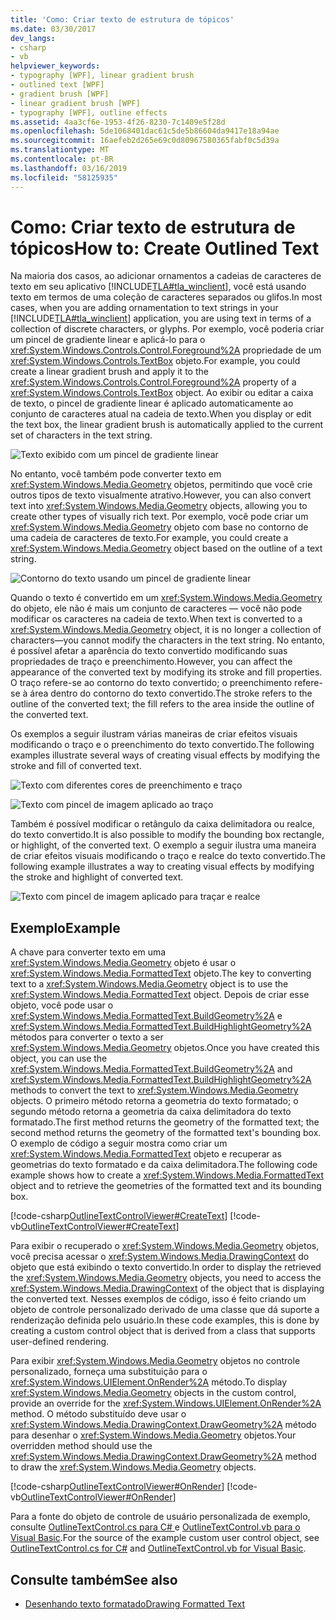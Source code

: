 ```yaml
---
title: 'Como: Criar texto de estrutura de tópicos'
ms.date: 03/30/2017
dev_langs:
- csharp
- vb
helpviewer_keywords:
- typography [WPF], linear gradient brush
- outlined text [WPF]
- gradient brush [WPF]
- linear gradient brush [WPF]
- typography [WPF], outline effects
ms.assetid: 4aa3cf6e-1953-4f26-8230-7c1409e5f28d
ms.openlocfilehash: 5de1068401dac61c5de5b86604da9417e18a94ae
ms.sourcegitcommit: 16aefeb2d265e69c0d80967580365fabf0c5d39a
ms.translationtype: MT
ms.contentlocale: pt-BR
ms.lasthandoff: 03/16/2019
ms.locfileid: "58125935"
---
```

# <a name="how-to-create-outlined-text"></a><span data-ttu-id="49446-102">Como: Criar texto de estrutura de tópicos</span><span class="sxs-lookup"><span data-stu-id="49446-102">How to: Create Outlined Text</span></span>
<span data-ttu-id="49446-103">Na maioria dos casos, ao adicionar ornamentos a cadeias de caracteres de texto em seu aplicativo [!INCLUDE[TLA#tla_winclient](../../../../includes/tlasharptla-winclient-md.md)], você está usando texto em termos de uma coleção de caracteres separados ou glifos.</span><span class="sxs-lookup"><span data-stu-id="49446-103">In most cases, when you are adding ornamentation to text strings in your [!INCLUDE[TLA#tla_winclient](../../../../includes/tlasharptla-winclient-md.md)] application, you are using text in terms of a collection of discrete characters, or glyphs.</span></span> <span data-ttu-id="49446-104">Por exemplo, você poderia criar um pincel de gradiente linear e aplicá-lo para o <xref:System.Windows.Controls.Control.Foreground%2A> propriedade de um <xref:System.Windows.Controls.TextBox> objeto.</span><span class="sxs-lookup"><span data-stu-id="49446-104">For example, you could create a linear gradient brush and apply it to the <xref:System.Windows.Controls.Control.Foreground%2A> property of a <xref:System.Windows.Controls.TextBox> object.</span></span> <span data-ttu-id="49446-105">Ao exibir ou editar a caixa de texto, o pincel de gradiente linear é aplicado automaticamente ao conjunto de caracteres atual na cadeia de texto.</span><span class="sxs-lookup"><span data-stu-id="49446-105">When you display or edit the text box, the linear gradient brush is automatically applied to the current set of characters in the text string.</span></span>  
  
 ![Texto exibido com um pincel de gradiente linear](./media/how-to-create-outlined-text/text-linear-gradient.jpg)    
  
 <span data-ttu-id="49446-107">No entanto, você também pode converter texto em <xref:System.Windows.Media.Geometry> objetos, permitindo que você crie outros tipos de texto visualmente atrativo.</span><span class="sxs-lookup"><span data-stu-id="49446-107">However, you can also convert text into <xref:System.Windows.Media.Geometry> objects, allowing you to create other types of visually rich text.</span></span> <span data-ttu-id="49446-108">Por exemplo, você pode criar um <xref:System.Windows.Media.Geometry> objeto com base no contorno de uma cadeia de caracteres de texto.</span><span class="sxs-lookup"><span data-stu-id="49446-108">For example, you could create a <xref:System.Windows.Media.Geometry> object based on the outline of a text string.</span></span>  
  
 ![Contorno do texto usando um pincel de gradiente linear](./media/how-to-create-outlined-text/text-outline-linear-gradient.jpg)  
  
 <span data-ttu-id="49446-110">Quando o texto é convertido em um <xref:System.Windows.Media.Geometry> do objeto, ele não é mais um conjunto de caracteres — você não pode modificar os caracteres na cadeia de texto.</span><span class="sxs-lookup"><span data-stu-id="49446-110">When text is converted to a <xref:System.Windows.Media.Geometry> object, it is no longer a collection of characters—you cannot modify the characters in the text string.</span></span> <span data-ttu-id="49446-111">No entanto, é possível afetar a aparência do texto convertido modificando suas propriedades de traço e preenchimento.</span><span class="sxs-lookup"><span data-stu-id="49446-111">However, you can affect the appearance of the converted text by modifying its stroke and fill properties.</span></span> <span data-ttu-id="49446-112">O traço refere-se ao contorno do texto convertido; o preenchimento refere-se à área dentro do contorno do texto convertido.</span><span class="sxs-lookup"><span data-stu-id="49446-112">The stroke refers to the outline of the converted text; the fill refers to the area inside the outline of the converted text.</span></span>  
  
 <span data-ttu-id="49446-113">Os exemplos a seguir ilustram várias maneiras de criar efeitos visuais modificando o traço e o preenchimento do texto convertido.</span><span class="sxs-lookup"><span data-stu-id="49446-113">The following examples illustrate several ways of creating visual effects by modifying the stroke and fill of converted text.</span></span>  
  
 ![Texto com diferentes cores de preenchimento e traço](./media/how-to-create-outlined-text/fill-stroke-text-effect.jpg)  
  
 ![Texto com pincel de imagem aplicado ao traço](./media/how-to-create-outlined-text/image-brush-application.jpg)
  
 <span data-ttu-id="49446-116">Também é possível modificar o retângulo da caixa delimitadora ou realce, do texto convertido.</span><span class="sxs-lookup"><span data-stu-id="49446-116">It is also possible to modify the bounding box rectangle, or highlight, of the converted text.</span></span> <span data-ttu-id="49446-117">O exemplo a seguir ilustra uma maneira de criar efeitos visuais modificando o traço e realce do texto convertido.</span><span class="sxs-lookup"><span data-stu-id="49446-117">The following example illustrates a way to creating visual effects by modifying the stroke and highlight of converted text.</span></span>  
  
 ![Texto com pincel de imagem aplicado para traçar e realce](./media/how-to-create-outlined-text/image-brush-text-application.jpg)

## <a name="example"></a><span data-ttu-id="49446-119">Exemplo</span><span class="sxs-lookup"><span data-stu-id="49446-119">Example</span></span>  
 <span data-ttu-id="49446-120">A chave para converter texto em uma <xref:System.Windows.Media.Geometry> objeto é usar o <xref:System.Windows.Media.FormattedText> objeto.</span><span class="sxs-lookup"><span data-stu-id="49446-120">The key to converting text to a <xref:System.Windows.Media.Geometry> object is to use the <xref:System.Windows.Media.FormattedText> object.</span></span> <span data-ttu-id="49446-121">Depois de criar esse objeto, você pode usar o <xref:System.Windows.Media.FormattedText.BuildGeometry%2A> e <xref:System.Windows.Media.FormattedText.BuildHighlightGeometry%2A> métodos para converter o texto a ser <xref:System.Windows.Media.Geometry> objetos.</span><span class="sxs-lookup"><span data-stu-id="49446-121">Once you have created this object, you can use the <xref:System.Windows.Media.FormattedText.BuildGeometry%2A> and <xref:System.Windows.Media.FormattedText.BuildHighlightGeometry%2A> methods to convert the text to <xref:System.Windows.Media.Geometry> objects.</span></span> <span data-ttu-id="49446-122">O primeiro método retorna a geometria do texto formatado; o segundo método retorna a geometria da caixa delimitadora do texto formatado.</span><span class="sxs-lookup"><span data-stu-id="49446-122">The first method returns the geometry of the formatted text; the second method returns the geometry of the formatted text's bounding box.</span></span> <span data-ttu-id="49446-123">O exemplo de código a seguir mostra como criar um <xref:System.Windows.Media.FormattedText> objeto e recuperar as geometrias do texto formatado e da caixa delimitadora.</span><span class="sxs-lookup"><span data-stu-id="49446-123">The following code example shows how to create a <xref:System.Windows.Media.FormattedText> object and to retrieve the geometries of the formatted text and its bounding box.</span></span>  
  
 [!code-csharp[OutlineTextControlViewer#CreateText](~/samples/snippets/csharp/VS_Snippets_Wpf/OutlineTextControlViewer/CSharp/OutlineTextControl.cs#createtext)]
 [!code-vb[OutlineTextControlViewer#CreateText](~/samples/snippets/visualbasic/VS_Snippets_Wpf/OutlineTextControlViewer/visualbasic/outlinetextcontrol.vb#createtext)]  
  
 <span data-ttu-id="49446-124">Para exibir o recuperado o <xref:System.Windows.Media.Geometry> objetos, você precisa acessar o <xref:System.Windows.Media.DrawingContext> do objeto que está exibindo o texto convertido.</span><span class="sxs-lookup"><span data-stu-id="49446-124">In order to display the retrieved the <xref:System.Windows.Media.Geometry> objects, you need to access the <xref:System.Windows.Media.DrawingContext> of the object that is displaying the converted text.</span></span> <span data-ttu-id="49446-125">Nesses exemplos de código, isso é feito criando um objeto de controle personalizado derivado de uma classe que dá suporte a renderização definida pelo usuário.</span><span class="sxs-lookup"><span data-stu-id="49446-125">In these code examples, this is done by creating a custom control object that is derived from a class that supports user-defined rendering.</span></span>  
  
 <span data-ttu-id="49446-126">Para exibir <xref:System.Windows.Media.Geometry> objetos no controle personalizado, forneça uma substituição para o <xref:System.Windows.UIElement.OnRender%2A> método.</span><span class="sxs-lookup"><span data-stu-id="49446-126">To display <xref:System.Windows.Media.Geometry> objects in the custom control, provide an override for the <xref:System.Windows.UIElement.OnRender%2A> method.</span></span> <span data-ttu-id="49446-127">O método substituído deve usar o <xref:System.Windows.Media.DrawingContext.DrawGeometry%2A> método para desenhar o <xref:System.Windows.Media.Geometry> objetos.</span><span class="sxs-lookup"><span data-stu-id="49446-127">Your overridden method should use the <xref:System.Windows.Media.DrawingContext.DrawGeometry%2A> method to draw the <xref:System.Windows.Media.Geometry> objects.</span></span>  
  
 [!code-csharp[OutlineTextControlViewer#OnRender](~/samples/snippets/csharp/VS_Snippets_Wpf/OutlineTextControlViewer/CSharp/OutlineTextControl.cs#onrender)]
 [!code-vb[OutlineTextControlViewer#OnRender](~/samples/snippets/visualbasic/VS_Snippets_Wpf/OutlineTextControlViewer/visualbasic/outlinetextcontrol.vb#onrender)]  
  
  <span data-ttu-id="49446-128">Para a fonte do objeto de controle de usuário personalizada de exemplo, consulte [OutlineTextControl.cs para C# ](https://github.com/dotnet/samples/blob/master/snippets/csharp/VS_Snippets_Wpf/OutlineTextControlViewer/CSharp/OutlineTextControl.cs) e [OutlineTextControl.vb para o Visual Basic](https://github.com/dotnet/samples/blob/master/snippets/visualbasic/VS_Snippets_Wpf/OutlineTextControlViewer/visualbasic/outlinetextcontrol.vb).</span><span class="sxs-lookup"><span data-stu-id="49446-128">For the source of the example custom user control object, see [OutlineTextControl.cs for C#](https://github.com/dotnet/samples/blob/master/snippets/csharp/VS_Snippets_Wpf/OutlineTextControlViewer/CSharp/OutlineTextControl.cs) and [OutlineTextControl.vb for Visual Basic](https://github.com/dotnet/samples/blob/master/snippets/visualbasic/VS_Snippets_Wpf/OutlineTextControlViewer/visualbasic/outlinetextcontrol.vb).</span></span> 
  
## <a name="see-also"></a><span data-ttu-id="49446-129">Consulte também</span><span class="sxs-lookup"><span data-stu-id="49446-129">See also</span></span>
- [<span data-ttu-id="49446-130">Desenhando texto formatado</span><span class="sxs-lookup"><span data-stu-id="49446-130">Drawing Formatted Text</span></span>](drawing-formatted-text.md)
